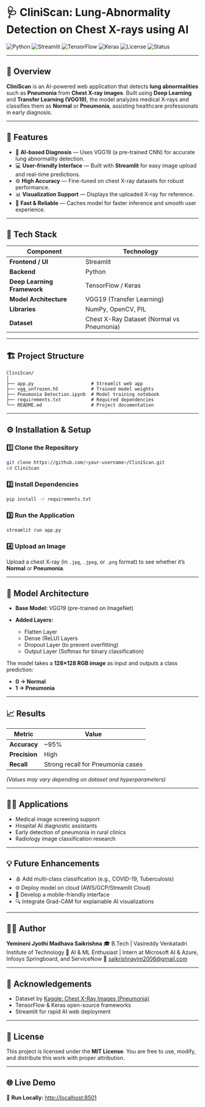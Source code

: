 # 🩺 CliniScan: Lung-Abnormality Detection on Chest X-rays using AI

![Python](https://img.shields.io/badge/Python-3.10%2B-blue?logo=python)
![Streamlit](https://img.shields.io/badge/Streamlit-App-red?logo=streamlit)
![TensorFlow](https://img.shields.io/badge/TensorFlow-2.x-orange?logo=tensorflow)
![Keras](https://img.shields.io/badge/Keras-Deep%20Learning-red?logo=keras)
![License](https://img.shields.io/badge/License-MIT-green)
![Status](https://img.shields.io/badge/Status-Deployed-success)

---

## 📘 Overview

**CliniScan** is an AI-powered web application that detects **lung abnormalities** such as **Pneumonia** from **Chest X-ray images**.
Built using **Deep Learning** and **Transfer Learning (VGG19)**, the model analyzes medical X-rays and classifies them as **Normal** or **Pneumonia**, assisting healthcare professionals in early diagnosis.

---

## 🚀 Features

* 🧠 **AI-based Diagnosis** — Uses VGG19 (a pre-trained CNN) for accurate lung abnormality detection.
* 💻 **User-friendly Interface** — Built with **Streamlit** for easy image upload and real-time predictions.
* ⚙️ **High Accuracy** — Fine-tuned on chest X-ray datasets for robust performance.
* 📊 **Visualization Support** — Displays the uploaded X-ray for reference.
* 🔄 **Fast & Reliable** — Caches model for faster inference and smooth user experience.

---

## 🧬 Tech Stack

| Component                   | Technology                                |
| --------------------------- | ----------------------------------------- |
| **Frontend / UI**           | Streamlit                                 |
| **Backend**                 | Python                                    |
| **Deep Learning Framework** | TensorFlow / Keras                        |
| **Model Architecture**      | VGG19 (Transfer Learning)                 |
| **Libraries**               | NumPy, OpenCV, PIL                        |
| **Dataset**                 | Chest X-Ray Dataset (Normal vs Pneumonia) |

---

## 🏗️ Project Structure

```
CliniScan/
│
├── app.py                     # Streamlit web app
├── vgg_unfrozen.h5            # Trained model weights
├── Pneumonia Detection.ipynb  # Model training notebook
├── requirements.txt           # Required dependencies
└── README.md                  # Project documentation
```

---

## ⚙️ Installation & Setup

### 1️⃣ Clone the Repository

```bash
git clone https://github.com/<your-username>/CliniScan.git
cd CliniScan
```

### 2️⃣ Install Dependencies

```bash
pip install -r requirements.txt
```

### 3️⃣ Run the Application

```bash
streamlit run app.py
```

### 4️⃣ Upload an Image

Upload a chest X-ray (in `.jpg`, `.jpeg`, or `.png` format) to see whether it’s **Normal** or **Pneumonia**.

---

## 🧠 Model Architecture

* **Base Model:** VGG19 (pre-trained on ImageNet)
* **Added Layers:**

  * Flatten Layer
  * Dense (ReLU) Layers
  * Dropout Layer (to prevent overfitting)
  * Output Layer (Softmax for binary classification)

The model takes a **128×128 RGB image** as input and outputs a class prediction:

* **0 → Normal**
* **1 → Pneumonia**

---

## 📈 Results

| Metric        | Value                             |
| ------------- | --------------------------------- |
| **Accuracy**  | ~95%                              |
| **Precision** | High                              |
| **Recall**    | Strong recall for Pneumonia cases |

*(Values may vary depending on dataset and hyperparameters)*

---

## 🧑‍⚕️ Applications

* Medical image screening support
* Hospital AI diagnostic assistants
* Early detection of pneumonia in rural clinics
* Radiology image classification research

---

## 💡 Future Enhancements

* 🩸 Add multi-class classification (e.g., COVID-19, Tuberculosis)
* 🌐 Deploy model on cloud (AWS/GCP/Streamlit Cloud)
* 📱 Develop a mobile-friendly interface
* 🔍 Integrate Grad-CAM for explainable AI visualizations

---

## 👨‍💻 Author

**Yemineni Jyothi Madhava Saikrishna**
🎓 B.Tech | Vasireddy Venkatadri Institute of Technology
💼 AI & ML Enthusiast | Intern at Microsoft AI & Azure, Infosys Springboard, and ServiceNow
📧 [saikrishnayjm2006@gmail.com](mailto:saikrishnayjm2006@gmail.com)

---

## 🏁 Acknowledgements

* Dataset by [Kaggle: Chest X-Ray Images (Pneumonia)](https://www.kaggle.com/paultimothymooney/chest-xray-pneumonia)
* TensorFlow & Keras open-source frameworks
* Streamlit for rapid AI web deployment

---

## 📜 License

This project is licensed under the **MIT License**.
You are free to use, modify, and distribute this work with proper attribution.

---

## 🌐 Live Demo

🚀 **Run Locally:** [http://localhost:8501](http://localhost:8501)


